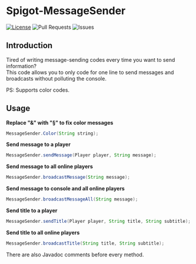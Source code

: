 # Spigot-MessageSender
[![License](https://img.shields.io/badge/license-GPLv3-blue?style=for-the-badge)](https://www.gnu.org/licenses/gpl-3.0.html) ![Pull Requests](https://img.shields.io/github/issues-pr-closed/katorlys/Spigot-MessageSender?style=for-the-badge) ![Issues](https://img.shields.io/github/issues-closed/katorlys/Spigot-MessageSender?style=for-the-badge)

## Introduction
Tired of writing message-sending codes every time you want to send information?<br>
This code allows you to only code for one line to send messages and broadcasts without polluting the console.<br>

PS: Supports color codes.<br>

## Usage
**Replace "&" with "§" to fix color messages**
```java
MessageSender.Color(String string);
```
**Send message to a player**
```java
MessageSender.sendMessage(Player player, String message);
```
**Send message to all online players**
```java
MessageSender.broadcastMessage(String message);
```
**Send message to console and all online players**
```java
MessageSender.broadcastMessageAll(String message);
```
**Send title to a player**
```java
MessageSender.sendTitle(Player player, String title, String subtitle);
```
**Send title to all online players**
```java
MessageSender.broadcastTitle(String title, String subtitle);
```

There are also Javadoc comments before every method.<br>
